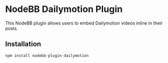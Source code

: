 # NodeBB Dailymotion Plugin

This NodeBB plugin allows users to embed Dailymotion videos inline in their posts.

## Installation

    npm install nodebb-plugin-dailymotion
